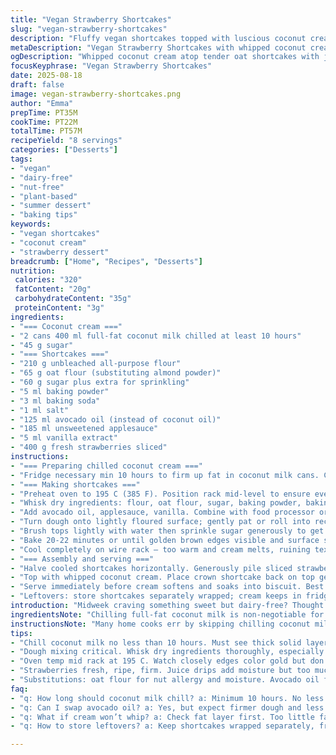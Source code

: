 ```yaml
---
title: "Vegan Strawberry Shortcakes"
slug: "vegan-strawberry-shortcakes"
description: "Fluffy vegan shortcakes topped with luscious coconut cream and fresh strawberries. Uses almond powder swapped with oat flour and coconut oil replaced by avocado oil for a twist. No dairy no eggs no nuts. Coconut cream whipped fluff highly dependent on solid fat layer separated from coconut milk. Applesauce replaces some moisture and binds crumb well. Baking cues come from golden edges and firm but tender touch. Assembling quick before cream softens. Textures contrast creamy sweet to soft crumbly base. Fresh strawberries bursting aroma helps time serving. Changes keep the essence but shift flavors subtly. Ideal for plant-based gatherings or whenever craving that summery dessert."
metaDescription: "Vegan Strawberry Shortcakes with whipped coconut cream, oat flour base, and fresh berries. Dairy free, nut free, and bake cues rely on texture and aroma."
ogDescription: "Whipped coconut cream atop tender oat shortcakes with juicy strawberries. Baking smells guide you; quick assembly keeps cream from melting."
focusKeyphrase: "Vegan Strawberry Shortcakes"
date: 2025-08-18
draft: false
image: vegan-strawberry-shortcakes.png
author: "Emma"
prepTime: PT35M
cookTime: PT22M
totalTime: PT57M
recipeYield: "8 servings"
categories: ["Desserts"]
tags:
- "vegan"
- "dairy-free"
- "nut-free"
- "plant-based"
- "summer dessert"
- "baking tips"
keywords:
- "vegan shortcakes"
- "coconut cream"
- "strawberry dessert"
breadcrumb: ["Home", "Recipes", "Desserts"]
nutrition: 
 calories: "320"
 fatContent: "20g"
 carbohydrateContent: "35g"
 proteinContent: "3g"
ingredients:
- "=== Coconut cream ==="
- "2 cans 400 ml full-fat coconut milk chilled at least 10 hours"
- "45 g sugar"
- "=== Shortcakes ==="
- "210 g unbleached all-purpose flour"
- "65 g oat flour (substituting almond powder)"
- "60 g sugar plus extra for sprinkling"
- "5 ml baking powder"
- "3 ml baking soda"
- "1 ml salt"
- "125 ml avocado oil (instead of coconut oil)"
- "185 ml unsweetened applesauce"
- "5 ml vanilla extract"
- "400 g fresh strawberries sliced"
instructions:
- "=== Preparing chilled coconut cream ==="
- "Fridge necessary min 10 hours to firm up fat in coconut milk cans. Crucial step else whipping fails. When ready, flip cans upside down. Open carefully pouring off canned liquid into separate cup; reserve for smoothies or baking. Scrape thick solid part into bowl. Add sugar. Whip with electric mixer at high speed till peaks form and cream looks like whipped cream. No fats solid enough? Stick cream in freezer 10 minutes to thicken but watch closely, melts fast. Set aside chilled."
- "=== Making shortcakes ==="
- "Preheat oven to 195 C (385 F). Position rack mid-level to ensure even heat. Line baking tray with parchment or silicone baking mat."
- "Whisk dry ingredients: flour, oat flour, sugar, baking powder, baking soda, salt. Use oat flour here for slight chew and nutty depth. Stir well to distribute leaveners evenly."
- "Add avocado oil, applesauce, vanilla. Combine with food processor or by hand. Pulse or mix just until dough forms loose ball. Dough should be soft, slightly sticky but manageable. Overmixing toughens final texture."
- "Turn dough onto lightly floured surface; gently pat or roll into rectangle about 4 cm thick. Cut into 8 equal pieces, shape into slightly flattened rounds. Handle lightly to keep tender crumb. Place on prepared tray."
- "Brush tops lightly with water then sprinkle sugar generously to get caramelized crunchy top during baking."
- "Bake 20-22 minutes or until golden brown edges visible and surface springs back to touch. Color deepens as bake progresses; avoid underbaking for crumb integrity."
- "Cool completely on wire rack — too warm and cream melts, ruining texture contrast."
- "=== Assembly and serving ==="
- "Halve cooled shortcakes horizontally. Generously pile sliced strawberries on bottom half, adding their juices too for moist burst."
- "Top with whipped coconut cream. Place crown shortcake back on top gently."
- "Serve immediately before cream softens and soaks into biscuit. Best within 20 mins of assembly."
- "Leftovers: store shortcakes separately wrapped; cream keeps in fridge up to 24 hours but deflates. Strawberries can be macerated with bit of sugar and lemon juice to extend freshness."
introduction: "Midweek craving something sweet but dairy-free? Thought shortcakes impossible without cream and butter? Guess again. Learned old school tricks swapping traditional cream for whipped coconut. Yes you need chill time for coconut to cooperate — patience pays. Applesauce instead of eggs or butter changed the crumb—moist but holds shape. Oat flour over almonds twisted nutty notes subtly, plus no nuts risk makes it safe. Avocado oil adds mellow richness absorbs beautifully. Scones bake with crackling sugar crust telling if done. Strawberries juicy with faint tang cut rich sweetness. Gotta serve sharp after assembly or cream collapses. Made it countless times knowing when dough’s just right; using visual touch over timers helps so much. Baking mostly sensory not clockwork here; guesswork kills texture. Next batch I’m trying lemon zest and fresh mint fold for fun. Stay tuned."
ingredientsNote: "Chilling full-fat coconut milk is non-negotiable for coconut cream whipping—don't shortcut or risk watery failure. Use cans undisturbed for at least 10 hours, even overnight if possible. Coconut milk brands vary; choose those with fat content above 17% for best results. Oat flour replaces almond meal to avoid nut allergens without losing moisture or texture—plus oat flour lends subtle sweetness and chew. Avocado oil is more neutral with health benefits compared to coconut oil, but coconut oil delivers slightly firmer dough so adjust handling accordingly. Unsweetened applesauce replaces wet binding agents like egg or additional oil—maintains moisture but watch dough softness when using different fruits. For sugar, standard granulated works well; sprinkle extra coarse sugar atop for crisp top crust. Fresh strawberries ripe but firm prevent sogginess when assembled freshly."
instructionsNote: "Many home cooks err by skipping chilling coconut milk — whipping fails unless fat solidified. Low temp crucial; cream separates visually before opening cans. Whipping coconut cream can be tricky—start slow speed moving to high to avoid splashing or deflation. Aim for soft peaks, stop before graininess sets in. Mixing dough requires restraint; overmix toughens shortcakes and ruins desired tender crumb. Dough should feel soft yet cohesive. When cutting shapes keep light hands; dense handling compacts dough. Sugar top must be generous for caramel crackle topping. Monitor oven brown edges—too pale underbaked, too dark bitter. After baking, cooling fully is crucial; warm shortcakes cause cream meltdown during assembly. Assemble right before serving to keep textures intact. Timing is sensory here: browned edges, crackly top, spring bounce indicate done baking. Cream peaks and sheen show readiness for topping. Watch for strawberry juices dripping for juiciness indication but avoid early soaking to prevent soggy base."
tips:
- "Chill coconut milk no less than 10 hours. Must see thick solid layer separated. Any less, cream won’t whip properly. Flip cans carefully, pour off watery part; keep thick fat only. Whipping slow start then high speed to avoid collapse. Soft peaks not grainy. If fails, freeze briefly but watch close. Air bubbles matter; too much or too little changes texture. Sugar in cream sweetens but keep measured."
- "Dough mixing critical. Whisk dry ingredients thoroughly, especially leaveners; uneven mix causes uneven rise. Add avocado oil, applesauce, vanilla last. Pulse just till dough forms ball; overmixing toughens crumb badly. Dough sticky but manageable is right. On floured surface, pat to 4 cm thick rectangle. Avoid heavy hands; dense dough = dense shortcakes. Cut careful uniform pieces so bake evenly. Light water brush then sugar for crisp tops; sugar caramelizes distinctly. Bake cues in smell and sight essential."
- "Oven temp mid rack at 195 C. Watch closely edges color gold but don’t burn. Surface should spring back but not rock hard. Overbake dulls crumb, underbake soggy inside. Cooling fully on rack crucial; warm shortcakes will melt cream topping and ruin texture contrast. Assembly needs to be quick once shortcakes cooled fully; cream melts fast at room temp, losing form and soak biscuit."
- "Strawberries fresh, ripe, firm. Juice drips add moisture but too much: soggy base. Cut and slice right before assembly to keep burst aroma but avoid early maceration which softens berries. If leftovers, macerate with small sugar and lemon—extends fridge life but not beyond 24 hours max. Strawberries key for fresh scent and that sharp bite balancing sweet cream and crumb. Timing servings when berries smell vibrant."
- "Substitutions: oat flour for nut allergy and moisture. Avocado oil for milder fat than coconut oil; dough softer, handle gentle. Applesauce replaces egg/butter for moisture binder, changes crumb elasticity. Baking powder and soda combo builds rise with slight chew from oat flour. Sugar sprinkle on top for crust, no shortcuts or baking sugar substitutes. Technique beats timer; look, touch, smell determine finish. Keep shortcake tender, cream stable, berries fresh."
faq:
- "q: How long should coconut milk chill? a: Minimum 10 hours. No less or fat won’t separate well. Overnight better. Essential for whipping. If not solid, no peaks form. Cooler fridge helps. Don’t shake cans before chilling. Leave undisturbed."
- "q: Can I swap avocado oil? a: Yes, but expect firmer dough and less mild flavor. Coconut oil makes dough stiffer; avocado oil softer. Olive oil too strong, affects taste. Neutral oils like grapeseed work but adjust moisture slightly. Applesauce moisture balance must stay. Watch dough softness carefully."
- "q: What if cream won’t whip? a: Check fat layer first. Too little fat yields watery cream. Chill cans properly, whip slow speed first then high. Freeze briefly if needed but watch carefully. Sugar helps stiffen slightly. Overwhipping leads to grainy. If failing, try different brand with >17% fat. Some brands skim fat too aggressively."
- "q: How to store leftovers? a: Keep shortcakes wrapped separately, fridge best for up to 24 hours. Coconut cream loses loft, deflates on standing. Strawberries can be macerated with sugar and lemon juice to hold longer but freshness fades fast. Reassemble only before serving. Avoid storing cream atop soaked biscuits."

---
```

